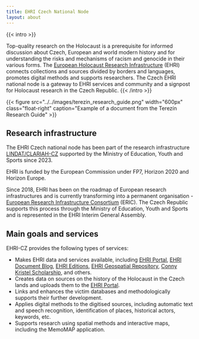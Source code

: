 ```yaml
---
title: EHRI Czech National Node
layout: about
---
```



{{< intro >}}

Top-quality research on the Holocaust is a prerequisite for informed discussion about Czech, European and world modern history and for understanding the risks and mechanisms of racism and genocide in their various forms. The [European Holocaust Research Infrastructure](https://www.ehri-project.eu/) (EHRI) connects collections and sources divided by borders and languages, promotes digital methods and supports researchers. The Czech EHRI national node is a gateway to EHRI services and community and a signpost for Holocaust research in the Czech Republic.
{{< /intro >}}

{{< figure src="../../images/terezin_research_guide.png" width="600px" class="float-right" caption="Example of a document from the Terezín Research Guide" >}}

## Research infrastructure

The EHRI Czech national node has been part of the research infrastructure [LINDAT/CLARIAH-CZ](https://www.lindat.cz/) supported by the Ministry of Education, Youth and Sports since 2023. 

EHRI is funded by the European Commission under FP7, Horizon 2020 and Horizon Europe.

<!-- FIXME: the formation of ERIC -->
Since 2018, EHRI has been on the roadmap of European research infrastructures and is currently transforming into a permanent organisation - [European Research Infrastructure Consortium](https://research-and-innovation.ec.europa.eu/strategy/strategy-2020-2024/our-digital-future/european-research-infrastructures/eric_en) (ERIC). The Czech Republic supports this process through the Ministry of Education, Youth and Sports and is represented in the EHRI Interim General Assembly.

## Main goals and services

 EHRI-CZ provides the following types of services:

- Makes EHRI data and services available, including [EHRI Portal](https://portal.ehri-project.eu/), [EHRI Document Blog](https://blog.ehri-project.eu), [EHRI Editions](https://www.ehri-project.eu/ehri-online-editions), [EHRI Geospatial Repository](https://geodata.ehri-project.eu/), [Conny Kristel Scholarship](https://www.ehri-project.eu/Conny-Kristel-Fellowships_2023), and others.
- Creates data on sources on the history of the Holocaust in the Czech lands and uploads them to the [EHRI Portal](https://portal.ehri-project.eu/).
- Links and enhances the victim databases and methodologically supports their further development.
- Applies digital methods to the digitised sources, including automatic text and speech recognition, identification of places, historical actors, keywords, etc.
- Supports research using spatial methods and interactive maps, including the MemoMAP application.


<!--
TODO: remove contact info
-->
